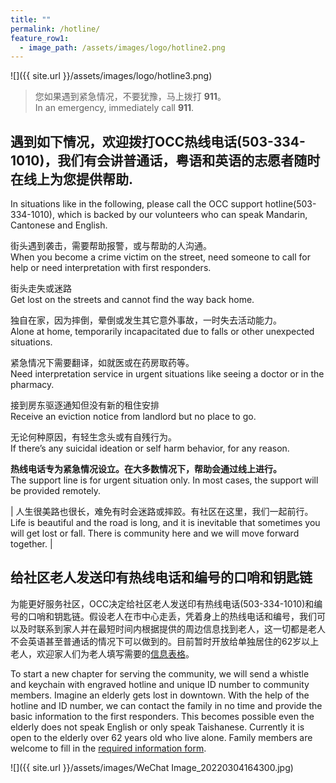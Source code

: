 ```yaml
---
title: ""
permalink: /hotline/
feature_row1:
  - image_path: /assets/images/logo/hotline2.png
---
```


![]({{ site.url }}/assets/images/logo/hotline3.png)

> 您如果遇到紧急情况，不要犹豫，马上拨打 **911**。  
> In an emergency, immediately call **911**.  

## 遇到如下情况，欢迎拨打OCC热线电话(503-334-1010)，我们有会讲普通话，粤语和英语的志愿者随时在线上为您提供帮助.  
In situations like in the following, please call the OCC support hotline(503-334-1010), which is backed by our volunteers who can speak Mandarin, Cantonese and English.  

街头遇到袭击，需要帮助报警，或与帮助的人沟通。  
When you become a crime victim on the street, need someone to call for help or need interpretation with first responders.  

街头走失或迷路  
Get lost on the streets and cannot find the way back home.  

独自在家，因为摔倒，晕倒或发生其它意外事故，一时失去活动能力。  
Alone at home, temporarily incapacitated due to falls or other unexpected situations.  

紧急情况下需要翻译，如就医或在药房取药等。  
Need interpretation service in urgent situations like seeing a doctor or in the pharmacy.  

接到房东驱逐通知但没有新的租住安排  
Receive an eviction notice from landlord but no place to go.  

无论何种原因，有轻生念头或有自残行为。  
If there’s any suicidal ideation or self harm behavior, for any reason.   

**热线电话专为紧急情况设立。在大多数情况下，帮助会通过线上进行。**  
The support line is for urgent situation only. In most cases, the support will be provided remotely.  

| 人生很美路也很长，难免有时会迷路或摔跤。有社区在这里，我们一起前行。<br> Life is beautiful and the road is long, and it is inevitable that sometimes you will get lost or fall. There is community here and we will move forward together.  |

## 给社区老人发送印有热线电话和编号的口哨和钥匙链

为能更好服务社区，OCC决定给社区老人发送印有热线电话(503-334-1010)和编号的口哨和钥匙链。假设老人在市中心走丢，凭着身上的热线电话和编号，我们可以及时联系到家人并在最短时间内根据提供的周边信息找到老人，这一切都是老人不会英语甚至普通话的情况下可以做到的。目前暂时开放给单独居住的62岁以上老人，欢迎家人们为老人填写需要的[信息表格](https://docs.google.com/forms/d/e/1FAIpQLSeZ0rxnIFec4ophgt0He00ofv6X2Lj6JE5PfgHTfn0pP8fpog/viewform?usp=sf_link)。

To start a new chapter for serving the community, we will send a whistle and keychain with engraved hotline and unique ID number to community members. Imagine an elderly gets lost in downtown. With the help of the hotline and ID number, we can contact the family in no time and provide the basic information to the first responders. This becomes possible even the elderly does not speak English or only speak Taishanese. Currently it is open to the elderly over 62 years old who live alone. Family members are welcome to fill in the [required information form](https://docs.google.com/forms/d/e/1FAIpQLSeZ0rxnIFec4ophgt0He00ofv6X2Lj6JE5PfgHTfn0pP8fpog/viewform?usp=sf_link).

![]({{ site.url }}/assets/images/WeChat Image_20220304164300.jpg)
